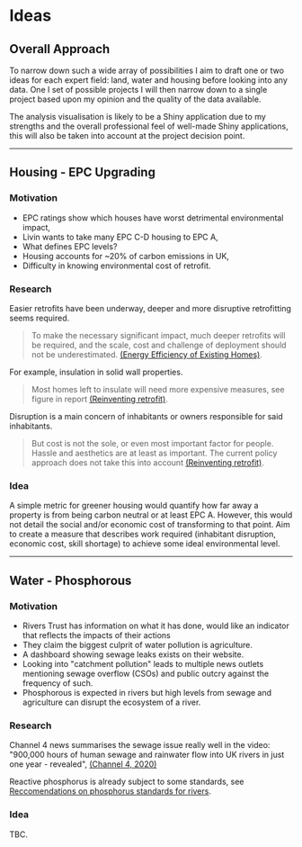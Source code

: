# Ideas

## Overall Approach

To narrow down such a wide array of possibilities I aim to draft one or two
ideas for each expert field: land, water and housing before looking into any
data.
One I set of possible projects I will then narrow down to a single project
based upon my opinion and the quality of the data available.

The analysis visualisation is likely to be a Shiny application due to my
strengths and the overall professional feel of well-made Shiny applications,
this will also be taken into account at the project decision point.

-------------------------------------------------------------------------------

## Housing - EPC Upgrading

### Motivation

- EPC ratings show which houses have worst detrimental environmental impact,
- Livin wants to take many EPC C-D housing to EPC A,
- What defines EPC levels?
- Housing accounts for ~20% of carbon emissions in UK,
- Difficulty in knowing environmental cost of retrofit.

### Research

Easier retrofits have been underway, deeper and more disruptive retrofitting
seems required.

> To make the necessary significant impact, much deeper retrofits will be
> required, and the scale, cost and challenge of deployment should not be
> underestimated. [(Energy Efficiency of Existing Homes)][ukparliament2021].

For example, insulation in solid wall properties.

> Most homes left to insulate will need more expensive measures, see figure in
> report [(Reinventing retrofit)][greenalliance2021].

Disruption is a main concern of inhabitants or owners responsible for said
inhabitants.

> But cost is not the sole, or even most important factor for people. Hassle
> and aesthetics are at least as important. The current policy approach does
> not take this into account [(Reinventing retrofit)][greenalliance2021].

### Idea

A simple metric for greener housing would quantify how far away a property is
from being carbon neutral or at least EPC A. However, this would not
detail the social and/or economic cost of transforming to that point.
Aim to create a measure that describes work required (inhabitant disruption,
economic cost, skill shortage) to achieve some ideal environmental level.

[ukparliament2021]:
  https://publications.parliament.uk/pa/cm5801/cmselect/cmenvaud/346/34605.htm
  "Energy Efficiency of Existing Homes"

[greenalliance2021]:
  https://green-alliance.org.uk/wp-content/uploads/2021/11/reinventing_retrofit.pdf
  "Reinventing retrofit"

-------------------------------------------------------------------------------

## Water - Phosphorous

### Motivation

- Rivers Trust has information on what it has done, would like an indicator
  that reflects the impacts of their actions
- They claim the biggest culprit of water pollution is agriculture.
- A dashboard showing sewage leaks exists on their website.
- Looking into "catchment pollution" leads to multiple news outlets mentioning
  sewage overflow (CSOs) and public outcry against the frequency of such.
- Phosphorous is expected in rivers but high levels from sewage and agriculture
  can disrupt the ecosystem of a river.

### Research

Channel 4 news summarises the sewage issue really well in the video:
"900,000 hours of human sewage and rainwater flow into UK rivers in just one
year - revealed", [(Channel 4, 2020)][channel4news]

Reactive phosphorus is already subject to some standards, see [Reccomendations on phosphorus standards for rivers][somerset2013].

### Idea

TBC.

[channel4news]:
  https://www.youtube.com/watch?v=x1AmHDByodI
  "900,000 hours of human sewage and rainwater flow into UK rivers in just one
  year - revealed"

[somerset2013]:
  http://www.somersetlevelsphosphate.org.uk/Documents/UKTAG%20Phosphorus%20Standards%20for%20Rivers_Final%20130906_0.pdf
  "RECOMMENDATIONS ON PHOSPHORUS STANDARDS FOR RIVERS"